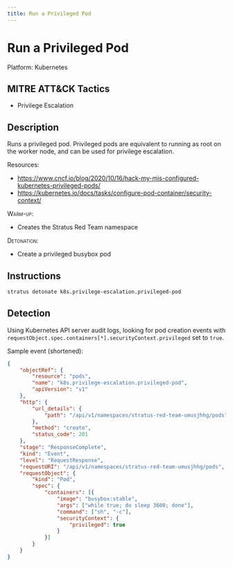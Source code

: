```yaml
---
title: Run a Privileged Pod
---
```


# Run a Privileged Pod




Platform: Kubernetes

## MITRE ATT&CK Tactics


- Privilege Escalation

## Description


Runs a privileged pod. Privileged pods are equivalent to running as root on the worker node, and can be used for privilege escalation.

Resources:

- https://www.cncf.io/blog/2020/10/16/hack-my-mis-configured-kubernetes-privileged-pods/
- https://kubernetes.io/docs/tasks/configure-pod-container/security-context/

<span style="font-variant: small-caps;">Warm-up</span>: 

- Creates the Stratus Red Team namespace

<span style="font-variant: small-caps;">Detonation</span>: 

- Create a privileged busybox pod


## Instructions

```bash title="Detonate with Stratus Red Team"
stratus detonate k8s.privilege-escalation.privileged-pod
```
## Detection


Using Kubernetes API server audit logs, looking for pod creation events with <code>requestObject.spec.containers[*].securityContext.privileged</code>
set to <code>true</code>.

Sample event (shortened):

```json hl_lines="11 19 26"
{
	"objectRef": {
		"resource": "pods",
		"name": "k8s.privilege-escalation.privileged-pod",
		"apiVersion": "v1"
	},
	"http": {
		"url_details": {
			"path": "/api/v1/namespaces/stratus-red-team-umusjhhg/pods"
		},
		"method": "create",
		"status_code": 201
	},
	"stage": "ResponseComplete",
	"kind": "Event",
	"level": "RequestResponse",
	"requestURI": "/api/v1/namespaces/stratus-red-team-umusjhhg/pods",
	"requestObject": {
		"kind": "Pod",
		"spec": {
			"containers": [{
				"image": "busybox:stable",
				"args": ["while true; do sleep 3600; done"],
				"command": ["sh", "-c"],
				"securityContext": {
					"privileged": true
				}
			}]
		}
	}
}
```

